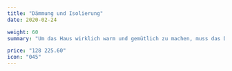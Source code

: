 ```yaml
---
title: "Dämmung und Isolierung"
date: 2020-02-24

weight: 60
summary: "Um das Haus wirklich warm und gemütlich zu machen, muss das Dach isoliert und wasserdicht gemacht werden. Unser Unternehmen beschäftigt sich seit mehr als einem Jahr mit der Planung und Installation von Dachkonstruktionen. Für die Arbeit verwenden wir bewährtes und zuverlässiges Material der besten Hersteller."

price: "128 225.60"
icon: "045"
---
```

